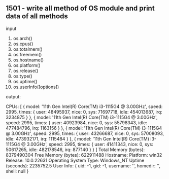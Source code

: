 ## 1501 - write all method of OS module and print data of all methods
input
   1. os.arch()
   2. os.cpus()
   3. os.totalmem()
   4. os.freemem()
   5. os.hostname()
   6. os.platform()
   7. os.release()
   8. os.type()
   9. os.uptime()
   10. os.userInfo([options])


   output: 


CPUs: [
  {
    model: '11th Gen Intel(R) Core(TM) i3-1115G4 @ 3.00GHz',
    speed: 2995,
    times: {
      user: 48495937,
      nice: 0,
      sys: 71697718,
      idle: 454013687,
      irq: 3234875
    }
  },
  {
    model: '11th Gen Intel(R) Core(TM) i3-1115G4 @ 3.00GHz',
    speed: 2995,
    times: {
      user: 40923984,
      nice: 0,
      sys: 55798343,
      idle: 477484796,
      irq: 1163156
    }
  },
  {
    model: '11th Gen Intel(R) Core(TM) i3-1115G4 @ 3.00GHz',
    speed: 2995,
    times: {
      user: 43266687,
      nice: 0,
      sys: 57008093,
      idle: 473932171,
      irq: 1115484
    }
  },
  {
    model: '11th Gen Intel(R) Core(TM) i3-1115G4 @ 3.00GHz',
    speed: 2995,
    times: {
      user: 41411343,
      nice: 0,
      sys: 50617265,
      idle: 482178546,
      irq: 877140
    }
  }
]
Total Memory (bytes): 8379490304
Free Memory (bytes): 622911488
Hostname: 
Platform: win32
Release: 10.0.22631
Operating System Type: Windows_NT
Uptime (seconds): 2235752.5
User Info: {
  uid: -1,
  gid: -1,
  username: '',
  homedir: '',
  shell: null
}